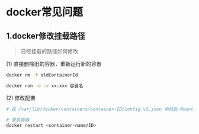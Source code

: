 # docker常见问题

## 1.docker修改挂载路径

> 已经挂载的路径如何修改

(1) 直接删除旧的容器，重新运行新的容器

```sh
docker rm -f oldContainerId

docker run -d -v xx:xxx 容器名
```

(2) 修改配置

```sh
# 在 /var/lib/docker/containers/container-ID/config.v2.json 中找到 MountPoints，并修改挂载路径

# 重启容器
docker restart <container-name/ID>
```
